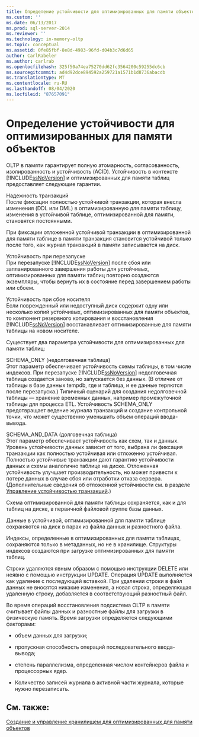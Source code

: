```yaml
---
title: Определение устойчивости для оптимизированных для памяти объектов | Документация Майкрософт
ms.custom: ''
ms.date: 06/13/2017
ms.prod: sql-server-2014
ms.reviewer: ''
ms.technology: in-memory-oltp
ms.topic: conceptual
ms.assetid: 0fe85fbf-8e8d-4983-96fd-d04b3c7d6d65
author: CarlRabeler
ms.author: carlrab
ms.openlocfilehash: 325f50a74ea75270dd62fc3564200c59255dc6cb
ms.sourcegitcommit: ad4d92dce894592a259721a1571b1d8736abacdb
ms.translationtype: MT
ms.contentlocale: ru-RU
ms.lasthandoff: 08/04/2020
ms.locfileid: "87657091"
---
```

# <a name="defining-durability-for-memory-optimized-objects"></a>Определение устойчивости для оптимизированных для памяти объектов
  OLTP в памяти гарантирует полную атомарность, согласованность, изолированность и устойчивость (ACID). Устойчивость в контексте [!INCLUDE[ssNoVersion](../../includes/ssnoversion-md.md)] и оптимизированных для памяти таблиц предоставляет следующие гарантии.  
  
 Надежность транзакций  
 После фиксации полностью устойчивой транзакции, которая внесла изменения (DDL или DML) в оптимизированную для памяти таблицу, изменения в устойчивой таблице, оптимизированной для памяти, становятся постоянными.  
  
 При фиксации отложенной устойчивой транзакции в оптимизированной для памяти таблице в памяти транзакция становится устойчивой только после того, как журнал транзакций в памяти записывается на диск.  
  
 Устойчивость при перезапуске  
 При перезапуске [!INCLUDE[ssNoVersion](../../includes/ssnoversion-md.md)] после сбоя или запланированного завершения работы для устойчивых, оптимизированных для памяти таблиц повторно создаются экземпляры, чтобы вернуть их в состояние перед завершением работы или сбоем.  
  
 Устойчивость при сбое носителя  
 Если поврежденный или недоступный диск содержит одну или несколько копий устойчивых, оптимизированных для памяти объектов, то компонент резервного копирования и восстановления [!INCLUDE[ssNoVersion](../../includes/ssnoversion-md.md)] восстанавливает оптимизированные для памяти таблицы на новом носителе.  
  
 Существует два параметра устойчивости для оптимизированных для памяти таблиц:  
  
 SCHEMA_ONLY (недолговечная таблица)  
 Этот параметр обеспечивает устойчивость схемы таблицы, в том числе индексов. При перезапуске [!INCLUDE[ssNoVersion](../../includes/ssnoversion-md.md)] недолговечная таблица создается заново, но запускается без данных. (В отличие от таблицы в базе данных tempdb, где и таблица, и ее данные теряются после перезапуска.) Типичный сценарий для создания недолговечной таблицы — хранение временных данных, например промежуточной таблицы для процесса ETL. Устойчивость SCHEMA_ONLY предотвращает ведение журнала транзакций и создание контрольной точки, что может существенно уменьшить объем операций ввода-вывода.  
  
 SCHEMA_AND_DATA (долговечная таблица)  
 Этот параметр обеспечивает устойчивость как схем, так и данных. Уровень устойчивости данных зависит от того, выбрана ли фиксация транзакции как полностью устойчивая или отложенно устойчивая. Полностью устойчивые транзакции дают гарантию устойчивости данных и схемы аналогично таблице на диске. Отложенная устойчивость улучшает производительность, но может привести к потере данных в случае сбоя или отработки отказа сервера. (Дополнительные сведения об отложенной устойчивости см. в разделе [Управление устойчивостью транзакций](../logs/control-transaction-durability.md).)  
  
 Схема оптимизированной для памяти таблицы сохраняется, как и для таблиц на диске, в первичной файловой группе базы данных.  
  
 Данные в устойчивой, оптимизированной для памяти таблице сохраняются на диск в парах из файла данных и разностного файла.  
  
 Индексы, определенные в оптимизированных для памяти таблицах, сохраняются только в метаданных, но не в хранилище. Структуры индексов создаются при загрузке оптимизированных для памяти таблиц.  
  
 Строки удаляются явным образом с помощью инструкции DELETE или неявно с помощью инструкции UPDATE. Операция UPDATE выполняется как удаление с последующей вставкой. При удалении строки в файл данных не вносятся никакие изменения, а новая строка, определяющая удаленную строку, добавляется в соответствующий разностный файл.  
  
 Во время операций восстановления подсистема OLTP в памяти считывает файлы данных и разностные файлы для загрузки в физическую память. Время загрузки определяется следующими факторами:  
  
-   объем данных для загрузки;  
  
-   пропускная способность операций последовательного ввода-вывода;  
  
-   степень параллелизма, определенная числом контейнеров файла и процессорных ядер.  
  
-   Количество записей журнала в активной части журнала, которые нужно перезаписать.  
  
## <a name="see-also"></a>См. также:  
 [Создание и управление хранилищем для оптимизированных для памяти объектов](creating-and-managing-storage-for-memory-optimized-objects.md)  
  
  
